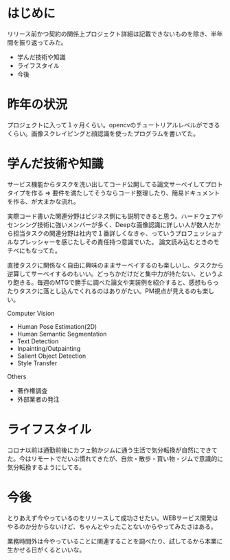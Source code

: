# はじめに
リリース前かつ契約の関係上プロジェクト詳細は記載できないものを除き、半年間を振り返ってみた。
- 学んだ技術や知識
- ライフスタイル
- 今後

# 昨年の状況
プロジェクトに入って１ヶ月くらい。opencvのチュートリアルレベルができるくらい。画像スクレイピングと顔認識を使ったプログラムを書いてた。

# 学んだ技術や知識
サービス機能からタスクを洗い出してコード公開してる論文サーベイしてプロトタイプを作る => 要件を満たしてそうならコード整理したり、簡易ドキュメントを作る、が大まかな流れ。

実際コード書いた関連分野はビジネス側にも説明できると思う。ハードウェアやセンシング技術に強いメンバーが多く、Deepな画像認識に詳しい人が数人だから担当タスクの関連分野は社内で１番詳しくなきゃ、っていうプロフェッショナルなプレッシャーを感じたしその責任持つ意識でいた。
論文読み込むときのモチベにもなってた。

直接タスクに関係なく自由に興味のままサーベイするのも楽しいし、タスクから逆算してサーベイするのもいい。どっちかだけだと集中力が持たない、というより飽きる。毎週のMTGで勝手に調べた論文や実装例を紹介すると、感想もらったりタスクに落とし込んでくれるのはありがたい。PM視点が見えるのも楽しい。

Computer Vision
- Human Pose Estimation(2D)
- Human Semantic Segmentation
- Text Detection
- Inpainting/Outpainting
- Salient Object Detection
- Style Transfer

Others
- 著作権調査
- 外部業者の発注

# ライフスタイル
コロナ以前は通勤前後にカフェ勉かジムに通う生活で気分転換が自然にできてた。今はリモートでだいぶ慣れてきたが、自炊・散歩・買い物・ジムで意識的に気分転換するようにしてる。

# 今後
とりあえず今やっているのをリリースして成功させたい。WEBサービス開発はやるのか分からないけど、ちゃんとやったことないからやってみたさはある。

業務時間外は今やっていることに関連することを調べたり、試してるから本業に生かせる日がくるといいな。
